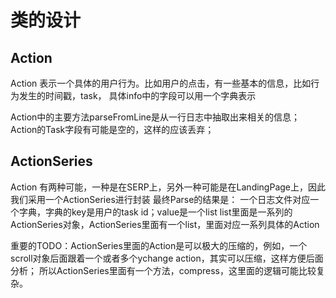 # 类的设计 #

## Action ##
Action 表示一个具体的用户行为。比如用户的点击，有一些基本的信息，比如行为发生的时间戳，task，
具体info中的字段可以用一个字典表示

Action中的主要方法parseFromLine是从一行日志中抽取出来相关的信息；
Action的Task字段有可能是空的，这样的应该丢弃；


## ActionSeries ##
Action 有两种可能，一种是在SERP上，另外一种可能是在LandingPage上，因此我们采用一个ActionSeries进行封装
最终Parse的结果是：
一个日志文件对应一个字典，字典的key是用户的task id；value是一个list
    list里面是一系列的ActionSeries对象，ActionSeries里面有一个list，里面对应一系列具体的Action
    
重要的TODO：ActionSeries里面的Action是可以极大的压缩的，例如，一个 scroll对象后面跟着一个或者多个ychange action，其实可以压缩，这样方便后面分析；
所以ActionSeries里面有一个方法，compress，这里面的逻辑可能比较复杂。 
